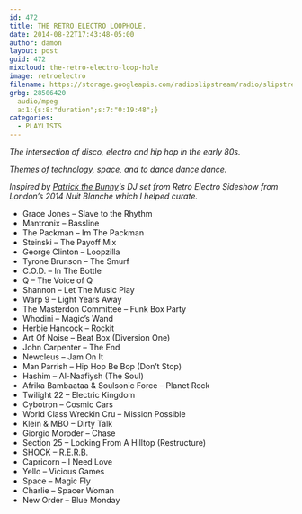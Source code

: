 ```yaml
---
id: 472
title: THE RETRO ELECTRO LOOPHOLE.
date: 2014-08-22T17:43:48-05:00
author: damon
layout: post
guid: 472
mixcloud: the-retro-electro-loop-hole
image: retroelectro
filename: https://storage.googleapis.com/radioslipstream/radio/slipstream-142.mp3
grbg: 28506420
  audio/mpeg
  a:1:{s:8:"duration";s:7:"0:19:48";}
categories:
  - PLAYLISTS
---
```


_The intersection of disco, electro and hip hop in the early 80s._

_Themes of technology, space, and to dance dance dance._

_Inspired by [Patrick the Bunny](http://www.mixcloud.com/PatrickTheBunny/)‘s DJ set from Retro Electro Sideshow from London’s 2014 Nuit Blanche which I helped curate._

- Grace Jones – Slave to the Rhythm
- Mantronix – Bassline
- The Packman – Im The Packman
- Steinski – The Payoff Mix
- George Clinton – Loopzilla
- Tyrone Brunson – The Smurf
- C.O.D. – In The Bottle
- Q – The Voice of Q
- Shannon – Let The Music Play
- Warp 9 – Light Years Away
- The Masterdon Committee – Funk Box Party
- Whodini – Magic’s Wand
- Herbie Hancock – Rockit
- Art Of Noise – Beat Box (Diversion One)
- John Carpenter – The End
- Newcleus – Jam On It
- Man Parrish – Hip Hop Be Bop (Don’t Stop)
- Hashim – Al-Naafiysh (The Soul)
- Afrika Bambaataa & Soulsonic Force – Planet Rock
- Twilight 22 – Electric Kingdom
- Cybotron – Cosmic Cars
- World Class Wreckin Cru – Mission Possible
- Klein & MBO – Dirty Talk
- Giorgio Moroder – Chase
- Section 25 – Looking From A Hilltop (Restructure)
- SHOCK – R.E.R.B.
- Capricorn – I Need Love
- Yello – Vicious Games
- Space – Magic Fly
- Charlie – Spacer Woman
- New Order – Blue Monday
